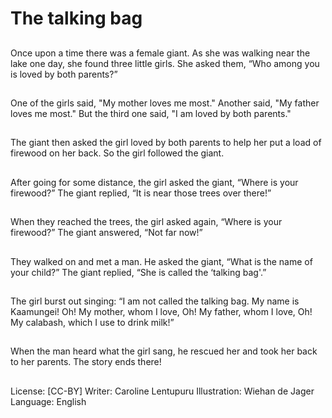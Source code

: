 # The talking bag

##
Once upon a time there was a
female giant.
As she was walking near the lake
one day, she found three little girls.
She asked them, “Who among you
is loved by both parents?”

##
One of the girls said, "My mother
loves me most."
Another said, "My father loves me
most."
But the third one said, "I am loved
by both parents."

##
The giant then asked the girl loved
by both parents to help her put a
load of firewood on her back.
So the girl followed the giant.

##
After going for some distance, the
girl asked the giant, “Where is your
firewood?”
The giant replied, “It is near those
trees over there!”

##
When they reached the trees, the
girl asked again, “Where is your
firewood?”
The giant answered, “Not far now!”

##
They walked on and met a man.
He asked the giant, “What is the
name of your child?”
The giant replied, “She is called the
‘talking bag'.”

##
The girl burst out singing:
“I am not called the talking bag.
My name is Kaamungei!
Oh! My mother, whom I love,
Oh! My father, whom I love,
Oh! My calabash, which I use to
drink milk!”

##
When the man heard what the girl
sang, he rescued her and took her
back to her parents.
The story ends there!

##
License: [CC-BY]
Writer: Caroline Lentupuru
Illustration: Wiehan de Jager
Language: English
